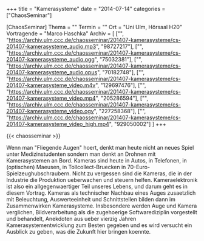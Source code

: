 +++
title = "Kamerasysteme"
date = "2014-07-14"
categories = ["ChaosSeminar"]

[ChaosSeminar]
Thema = ""
Termin = ""
Ort = "Uni Ulm, Hörsaal H20"
Vortragende = "Marco Haschka"
Archiv = [
	["", "https://archiv.ulm.ccc.de/chaosseminar/201407-kamerasysteme/cs-201407-kamerasysteme_audio.mp3", "98727217"],
	["", "https://archiv.ulm.ccc.de/chaosseminar/201407-kamerasysteme/cs-201407-kamerasysteme_audio.ogg", "75032381"],
	["", "https://archiv.ulm.ccc.de/chaosseminar/201407-kamerasysteme/cs-201407-kamerasysteme_audio.opus", "70182748"],
	["", "https://archiv.ulm.ccc.de/chaosseminar/201407-kamerasysteme/cs-201407-kamerasysteme_video.m4v", "129697476"],
	["", "https://archiv.ulm.ccc.de/chaosseminar/201407-kamerasysteme/cs-201407-kamerasysteme_video.mp4", "205286594"],
	["", "https://archiv.ulm.ccc.de/chaosseminar/201407-kamerasysteme/cs-201407-kamerasysteme_video.ogv", "227258368"],
	["", "https://archiv.ulm.ccc.de/chaosseminar/201407-kamerasysteme/cs-201407-kamerasysteme_video_high.mp4", "929050002"]
	]
+++

{{< chaosseminar >}}

Wenn man "Fliegende Augen" hoert, denkt man heute nicht an
neues Spiel unter Medizinstudenten sondern man denkt an Drohnen mit Kamerasystemen an Bord. Kameras sind heute in Autos, in
Telefonen, in (optischen) Maeusen, in Tollcollect-Bruecken in
70-Euro-Spielzeughubschraubern. Nicht zu vergessen sind die
Kameras, die in der Industrie die Produktion ueberwachen und
steuern helfen. Kameraelektronik ist also ein allgegenwaertiger
Teil unseres Lebens, und darum geht es in diesem Vortrag.
Kameras als technischer Nachbau eines Auges zusaetzlich mit
Beleuchtung, Auswerteeinheit und Schnittstellen bilden dann im
Zusammenwirken Kamerasysteme. Insbesondere werden Auge und
Kamera verglichen, Bildverarbeitung als die zugehoerige
Softwarediziplin vorgestellt und behandelt, Anekdoten aus ueber
vierzig Jahren Kamerasystementwicklung zum Besten gegeben und es wird versucht ein Ausblick zu geben, was die Zukunft hier
bringen koennte.
